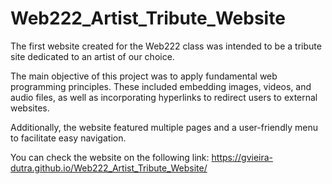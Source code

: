 # Web222_Artist_Tribute_Website

The first website created for the Web222 class was intended to be a tribute site dedicated to an artist of our choice. 

The main objective of this project was to apply fundamental web programming principles. These included embedding images, videos, and audio files, as well as incorporating hyperlinks to redirect users to external websites. 

Additionally, the website featured multiple pages and a user-friendly menu to facilitate easy navigation.

You can check the website on the following link: 
https://gvieira-dutra.github.io/Web222_Artist_Tribute_Website/
